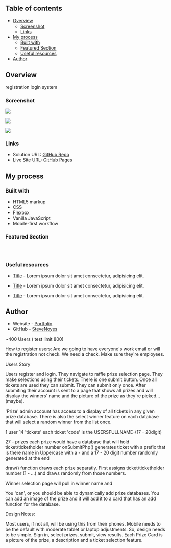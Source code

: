 ## Table of contents

- [Overview](#overview)
  - [Screenshot](#screenshot)
  - [Links](#links)
- [My process](#my-process)
  - [Built with](#built-with)
  - [Featured Section](#featured-section)
  - [Useful resources](#useful-resources)
- [Author](#author)

## Overview
registration login system

### Screenshot

![](./screenshot.jpg)

![](./screenshot.jpg)

![](./screenshot.jpg)

### Links

- Solution URL: [GitHub Repo](https://your-solution-url.com)
- Live Site URL: [GitHub Pages](https://pages.github.com/)

## My process

### Built with

- HTML5 markup
- CSS  
- Flexbox
- Vanilla JavaScript
- Mobile-first workflow

### Featured Section


```html
```

```css
```

```js
```

### Useful resources

- [Title](https://www.site.com) - Lorem ipsum dolor sit amet consectetur, adipisicing elit.

- [Title](https://www.site.com) - Lorem ipsum dolor sit amet consectetur, adipisicing elit.

- [Title](https://www.site.com) - Lorem ipsum dolor sit amet consectetur, adipisicing elit. 

## Author

- Website - [Portfolio](https://www.stevenmnoyes.com)
- GitHub - [SteveNoyes](https://github.com/SteveNoyes)


<!-- Login System
https://codeshack.io/secure-login-system-php-mysql/

Secure Registration System
https://codeshack.io/secure-registration-system-php-mysql/ -->

<!-- https://www.geeksforgeeks.org/how-to-insert-form-data-into-database-using-php/ -->

~400 Users ( test limit 800)

How to register users:
  Are we going to have everyone's work email or will the registration not check.
  We need a check. Make sure they're employees. 

Users Story 

  Users register and login.
  They navigate to raffle prize selection page. 
  They make selections using their tickets. 
  There is one submit button. Once all tickets are used they can submit. They can submit only once. 
  After submiting their account is sent to a page that shows all prizes and will display the winners' name and the picture of the prize as they're picked...(maybe).


'Prize' admin account has access to a display of all tickets in any given prize database. There is also the select winner feature on each database that will select a random winner from the list once. 

1 user 
14 'tickets'
  each ticket 'code' is the USERSFULLNAME-(17 - 20digit)

27 - prizes
  each prize would have a database that will hold ticket/ticketholder number 
  onSubmitPhp() generates ticket with a prefix that is there name in Uppercase with a - and a 17 - 20 digit number randomly generated at the end





draw() function draws each prize separatly. First assigns ticket/ticketholder number (1 - ...) and draws randomly from those numbers.


Winner selection page will pull in winner name and 


You 'can', or you should be able to dynamically add prize databases. 
You can add an image of the prize and it will add it to a card that has an add function for the database. 

<!-- Then a 'lookup' function returns corresponding ticketholder based on the ticket/ticketholder number. -->



Design Notes:

  Most users, if not all, will be using this from their phones. Mobile needs to be the default with moderate tablet or laptop adjustments. 
  So, design needs to be simple. Sign in, select prizes, submit, view results. Each Prize Card is a picture of the prize, a description and a ticket selection feature.